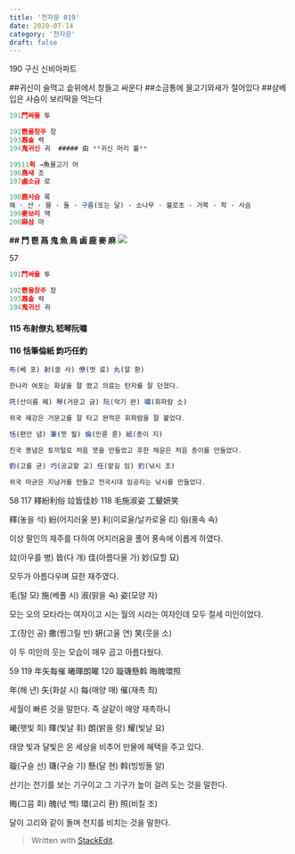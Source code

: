```yaml
---
title: '천자문 019'
date: 2020-07-14
category: '천자문'
draft: false
---
```

190 구신 신비아파트

##귀신이 술먹고 솥위에서 창들고 싸운다
##소금통에 물고기와새가 절어있다
##삼베입은 사슴이 보리떡을 먹는다

```js
191鬥싸울 투

192鬯울창주 창
193鬲솥 력
194鬼귀신 귀  ##### 甶 **귀신 머리 불**

19511획 →魚물고기 어
196鳥새 조
197鹵소금 로

198鹿사슴 록  
해 · 산 · 물 · 돌 · 구름(또는 달) · 소나무 · 불로초 · 거북 · 학 · 사슴
199麥보리 맥
200麻삼 마
```

**## 鬥 鬯 鬲 鬼 魚 鳥 鹵 鹿 麥 麻**
![](https://i.ibb.co/KbNK1vc/Screen-Shot-2020-07-14-at-11-57-27-AM.png)

      



57
```js
191鬥싸울 투

192鬯울창주 창
193鬲솥 력
194鬼귀신 귀
```
#### 115 布射僚丸 嵇琴阮嘯 
#### 116 恬筆倫紙 鈞巧任釣 
```js
布(베 포) 射(쏠 사) 僚(벗 료) 丸(알 환)

한나라 여포는 화살을 잘 쐈고 의료는 탄자를 잘 던졌다.

笩(산이름 혜) 琴(거문고 금) 阮(악기 완) 嘯(휘파람 소)

위국 혜강은 거문고를 잘 타고 완적은 휘파람을 잘 불었다.

恬(편안 념) 筆(붓 필) 倫(인륜 륜) 紙(종이 지)

진국 봉념은 토끼털로 처음 붓을 만들었고 후한 채윤은 처음 종이를 만들었다.

鈞(고를 균) 巧(공교할 교) 任(맡길 임) 釣(낚시 조)

위국 마균은 지남거를 만들고 전국시대 임공자는 낚시를 만들었다.
```
58
117 釋紛利俗 竝皆佳妙 118 毛施淑姿 工顰妍笑 

釋(놓을 석) 紛(어지러울 분) 利(이로울/날카로울 리) 俗(풍속 속)

이상 팔인의 재주를 다하여 어지러움을 풀어 풍속에 이롭게 하였다.

竝(아우를 병) 皆(다 개) 佳(아름다울 가) 妙(묘할 묘)

모두가 아름다우며 묘한 재주였다.

毛(털 모) 施(베풀 시) 淑(맑을 숙) 姿(모양 자)

모는 오의 모타라는 여자이고 시는 월의 시라는 여자인데 모두 절세 미인이었다.

工(장인 공) 撒(찡그릴 빈) 姸(고울 연) 笑(웃을 소)

이 두 미인의 웃는 모습이 매우 곱고 아름다웠다.

59
119 年矢每催 曦暉朗曜 120 璇璣懸斡 晦魄環照

年(해 년) 矢(화살 시) 每(매양 매) 催(재촉 최)

세월이 빠른 것을 말한다. 즉 살같이 매양 재촉하니

曦(햇빛 희) 暉(빛날 휘) 朗(밝을 랑) 耀(빛날 요)

태양 빛과 달빛은 온 세상을 비추어 만물에 혜택을 주고 있다.

璇(구슬 선) 璣(구슬 기) 懸(달 현) 斡(빙빙돌 알)

선기는 천기를 보는 기구이고 그 기구가 높이 걸려 도는 것을 말한다.

晦(그믐 회) 魄(넋 백) 環(고리 환) 照(비칠 조)

달이  고리와  같이  돌며  천지를  비치는  것을  말한다.
> Written with [StackEdit](https://stackedit.io/).
<!--stackedit_data:
eyJoaXN0b3J5IjpbNTkyOTM0MzQsLTk3MDE0Nzc1OSwtMTY1MD
U0NDI5OSwzMTc1ODU4LC04NDA5ODIwMDYsLTE0MDQ1NjQ1ODIs
LTE2NTI3OTQ5MSwtNzIyNzE4Niw3OTQ5NTk5NzIsMTM1MTM5ND
Y2NCwtOTgwNDk1OTE0LDE1MjkwMzA4NTYsLTkxMDE5OTM2Miwx
MDUwMzM0NzgyLDE4OTIyODY1NTJdfQ==
-->